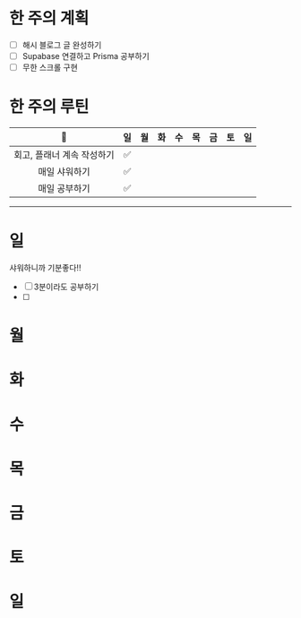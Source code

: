 # 한 주의 계획
- [ ] 해시 블로그 글 완성하기
- [ ] Supabase 연결하고 Prisma 공부하기
- [ ] 무한 스크롤 구현

# 한 주의 루틴
| 🐣 | 일 | 월 | 화 | 수 | 목 | 금 | 토 | 일 |
| :--: | :--: | :--: | :--: | :--: | :--: | :--: | :--: | ---- |
| 회고, 플래너 계속 작성하기 | ✅ |  |  |  |  |  |  |  |
| 매일 샤워하기 | ✅ |  |  |  |  |  |  |  |
| 매일 공부하기 | ✅ |  |  |  |  |  |  |  |

---
# 일 
샤워하니까 기분좋다!!
- [ ] 3분이라도 공부하기
- [ ] 
# 월 

# 화 

# 수 

# 목 

# 금 

# 토 

# 일 

